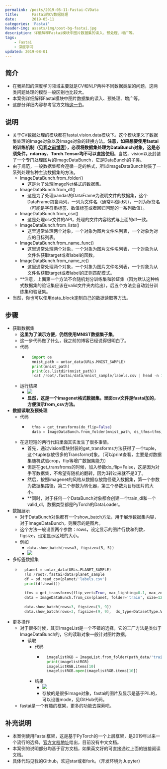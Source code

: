 ```yaml
---
permalink: /posts/2019-05-11-Fastai-CVData
title:      Fastai的CV数据处理
date:       2019-05-11
categories: 'Fastai'
header-img: assets/img/post-bg-fastai.jpg
description: 详细解释Fastai模块中图片数据集的读入、预处理、增广等。
tags:
    - Fastai
    - 深度学习
updated: 2019-08-01
---
```

## 简介
- 在我熟知的深度学习领域主要就是CV和NLP两种不同数据类型的问题，这两类问题处理的模型一般区别也比较大。
- 本案例详细解释Fastai模块中图片数据集的读入、预处理、增广等。
- 这部分详细内容参考官方文档[这一节](https://docs.fast.ai/vision.data.html)。
## 说明
- 关于CV数据处理的模块都在fastai.vision.data模块下。这个模块定义了数据集处理的Image对象以及Image对象的转换方法。**注意，如果想要使用fastai的训练机制（见我[之前博客](https://blog.csdn.net/zhouchen1998/article/details/90071837)），必须将数据集处理为DataBunch对象，这是必须条件，ndarray、Torch.Tensor均不可以直接使用**。当然，vision以及封装了一个专门处理图片的ImageDataBunch，它是DataBunch的子类。
- 由于规范，一般数据集都会遵循一定的格式，所以ImageDataBunch封装了一系列处理各种主流数据集的方法。
  - ImageDataBunch.from_folder()
  	- 这是为了处理ImageNet格式的数据集。
  - ImageDataBunch.from_df()
  	- 这是为了处理pandas的DataFrame为说明文件的数据集，这个DataFrame包含两列，一列为文件名（通常叫做id列），一列为标签名（可能是字符串标签、数值标签或者回归问题的一系列数值）。
  - ImageDataBunch.from_csv()
  	- 这是处理csv文件的API，处理的文件内容格式与上面的df一致。
  - ImageDataBunch.from_lists()
  	- 这里通常处理两个对象，一个对象为图片文件名列表，一个对象为对应的目标列表。
  - ImageDataBunch.from_name_func()
  	- 这里通常处理两个对象，一个对象为图片文件名列表，一个对象为从文件名获取target或者label的函数。
  - ImageDataBunch.from_name_re()
  	- 这里通常处理两个对象，一个对象为图片文件名列表，一个对象为从文件名获取target或者label的正则匹配模式。
  - **注意，上面第一个方法不会随机划分训练集和验证集（因为默认这种格式数据集的验证集应该在valid文件夹内给出），后五个方法会自动划分训练集和验证集。
- 当然，你也可以使用data_block定制自己的数据读取等方法。
## 步骤
- 获取数据集
	- **这里为了演示方便，仍然使用MNIST数据集子集**。
	- 这一步代码做了什么，我之前的博客已经说得很明白了。
	- 代码
		- ```python
			import os
			mnist_path = untar_data(URLs.MNIST_SAMPLE)
			print(mnist_path)
			print(os.listdir(mnist_path))
			!cat /root/.fastai/data/mnist_sample/labels.csv | head -n 10
			```
	- 运行结果
		- ![](https://img-blog.csdnimg.cn/20190511103417804.png)
		- **显然，这是一个imagenet格式数据集。里面csv文件是fastai加的，方便演示from_csv方法。**
- **数据读取及预处理**
	- 代码
		- ```python
			tfms = get_transforms(do_flip=False)
			data = ImageDataBunch.from_folder(mnist_path, ds_tfms=tfms, size=24)
			```
	- 在这短短的两行代码里面其实发生了很多事情。
		- 首先，通过vision模块封装的get_transforms方法获得了一个tuple，这个tuple存放很多的Transform对象。（可以print查看，主要是对数据集随机试验crop，flip等增广数据集能力）
		- 但是在get_transfroms的时候，加入参数do_flip=False，这是因为对手写数据集，不希望有随机的翻转，因为3转过来就不是3了。
		- 然后，按照imagenet的风格从数据存放路径载入数据集，第一个参数为数据集路径，第二个参数为转化器，第三个参数为目标图片的大小。
		- **同时，对于任何一个DataBunch对象都会创建一个train_dl和一个valid_dl，数据类型都是PyTorch的DataLoader。
- 数据展示
	- 对于DataBunch对象都有一个show_batch方法，用于展示数据集内容，对于ImageDataBunch，则展示的是图片。
	- 这个方法一般设置两个参数：rows，设定显示的图片行数和列数，figsize，设定显示区域的大小。
	- 例如
		- `data.show_batch(rows=3, figsize=(5, 5))`
		- ![](https://img-blog.csdnimg.cn/20190511105108521.png)
- 多标签数据集
	- ```python
		planet = untar_data(URLs.PLANET_SAMPLE)
		!ls /root/.fastai/data/planet_sample
		df = pd.read_csv(planet/'labels.csv')
		print(df.head())
		
		tfms = get_transforms(flip_vert=True, max_lighting=0.1, max_zoom=1.05, max_warp=0.)
		data = ImageDataBunch.from_csv(planet, folder='train', size=128, suffix='.jpg', label_delim=' ', ds_tfms=tfms)
		
		data.show_batch(rows=3, figsize=(9, 9))
		data.show_batch(rows=3, figsize=(9, 9),  ds_type=DatasetType.Valid)
		```
- 更多操作
	- 对于很多时候，其实ImageList是一个不错的选择，它的工厂方法是类似于ImageDataBunch的，它的读取对象一般针对图片数据。
		- 读取
			- 代码
				- ```python
					imagelistRGB = ImageList.from_folder(path_data/'train')
					print(imagelistRGB)
					imagelistRGB.items[10]
					imagelistRGB.open(imagelistRGB.items[10])
					```
			- 结果
				- ![](https://img-blog.csdnimg.cn/20190511111246218.png)
				- 存放的是很多Image对象，fastai的图片及显示是基于PIL的，可以设置mode，见GitHub代码。
	- fastai是一个有趣的框架，更多的功能去探索吧。
## 补充说明
- 本案例使用Fastai框架，这是基于PyTorch的一个上层框架，是2019年以来一个流行的选择，[官方文档地址](https://docs.fast.ai/)给出，目前没有中文文档。
- 本案例的说明部分均基于官方文档，如果英文好的可直接通过上面的链接阅读文档。
- 具体代码见我的Github，欢迎star或者fork。（开发环境为Jupyter）